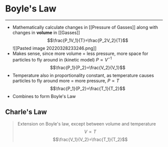 # Boyle's Law
---
- Mathematically calculate changes in [[Pressure of Gasses]] along with changes in **volume** in [[Gasses]]
$$\frac{P_1V_1}{T}=\frac{P_2V_2}{T}$$
![[Pasted image 20220328233246.png]]
- Makes sense, since more volume = less pressure, more space for particles to fly around in (kinetic model) $P \propto V^{-1}$
$$\frac{P_1}{P_2}=\frac{V_2}{V_1}$$
- Temperature also in proportionality constant, as temperature causes particles to fly around more = more pressure, $P\propto T$
$$\frac{P_1}{P_2}=\frac{T_1}{T_2}$$
- Combines to form Boyle's Law
## Charle's Law
> Extension on Boyle's law, except between volume and temperature
$$V\propto T$$
$$\frac{V_1}{V_2}=\frac{T_1}{T_2}$$
